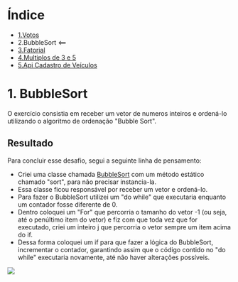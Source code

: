 # Índice

- [1.Votos](https://github.com/RodrigoSouzaDev/Desafio-JavaApi/tree/main/1%20-%20Votos)
- 2.BubbleSort <== 
- [3.Fatorial](https://github.com/RodrigoSouzaDev/Desafio-JavaApi/tree/main/3%20-%20Fatorial)
- [4.Multiplos de 3 e 5](https://github.com/RodrigoSouzaDev/Desafio-JavaApi/tree/main/4%20-%20Multiplos%20de%203%20e%205)
- [5.Api Cadastro de Veículos](https://github.com/RodrigoSouzaDev/Desafio-JavaApi/tree/main/5-%20Cadastro%20Veiculos)
# 1. BubbleSort

O exercício consistia em receber um vetor de numeros inteiros e ordená-lo utilizando o algoritmo de ordenação "Bubble Sort". 

## Resultado

Para concluir esse desafio, segui a seguinte linha de pensamento:

- Criei uma classe chamada [BubbleSort](https://github.com/RodrigoSouzaDev/Desafio-JavaApi/blob/main/2%20-%20Bubble%20Sort/src/BubbleSort.java) com um método estático chamado "sort", para não precisar instancia-la.
- Essa classe ficou responsável por receber um vetor e ordená-lo.
- Para fazer o BubbleSort utilizei um "do while" que executaria enquanto um contador fosse diferente de 0. 
- Dentro coloquei um "For" que percorria o tamanho do vetor -1 (ou seja, até o penúltimo item do vetor) e fiz com que toda vez que for executado, criei um inteiro j que percorria o vetor sempre um item acima do if.
- Dessa forma  coloquei um if para que fazer a lógica do BubbleSort, incrementar o contador, garantindo assim que o código contido no "do while" executaria novamente, até não haver alterações possíveis.

<image align="center" src="img/Result.PNG"/>

